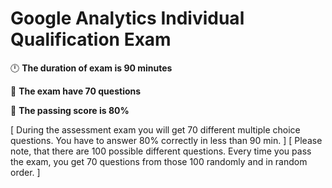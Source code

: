 # Google Analytics Individual Qualification Exam 

🕛 **The duration of exam is 90 minutes**

📄 **The exam have 70 questions**

🔶 **The passing score is 80%**


[ During the assessment exam you will get 70 different multiple choice questions. You have to answer 80% correctly in less than 90 min.  ]
[ Please note, that there are 100 possible different questions. Every time you pass the exam, you get 70 questions from those 100 randomly and in random order. ]
